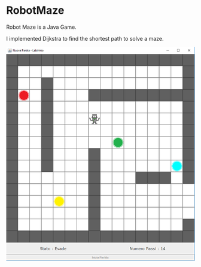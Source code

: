 # RobotMaze
Robot Maze is a Java Game.

I implemented Dijkstra to find the shortest path to solve a maze.

![myimage-alt-tag](https://github.com/aldovandus/RobotMaze/blob/master/img/ogg.png)
